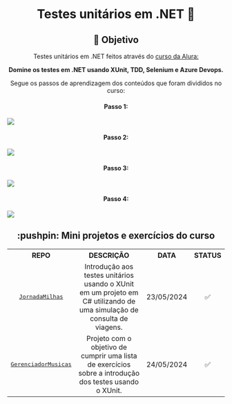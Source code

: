 <h1 align="center">Testes unitários em .NET 🧪</h1>

<!-- Tópicos -->

<h2 align="center">🎯 Objetivo</h2>

<p align="center">
    Testes unitários em .NET feitos através do <a href="https://cursos.alura.com.br/formacao-testes-em-dotnet">curso da Alura:</a>
</p>

<p align="center">
    <b>Domine os testes em .NET usando XUnit, TDD, Selenium e Azure Devops.</b>
</p>

<p align="center">
    Segue os passos de aprendizagem dos conteúdos que foram divididos no curso:
</p>


<h4 align="center">Passo 1:</h4>
<img align="center" src="https://github.com/FelipePDS/unit-tests-dotnet/blob/main/.github/curso_step1.png">

<h4 align="center">Passo 2:</h4>
<img align="center" src="https://github.com/FelipePDS/unit-tests-dotnet/blob/main/.github/curso_step2.png">

<h4 align="center">Passo 3:</h4>
<img align="center" src="https://github.com/FelipePDS/unit-tests-dotnet/blob/main/.github/curso_step3.png">

<h4 align="center">Passo 4:</h4>
<img align="center" src="https://github.com/FelipePDS/unit-tests-dotnet/blob/main/.github/curso_step4.png">

<!-- Tecnologias -->

<!-- Clone -->

<h2 align="center">:pushpin: Mini projetos e exercícios do curso</h2>

<table align="center">
  <tr align="center">
    <th>REPO</th>
    <th>DESCRIÇÃO</th>
    <th>DATA</th>
    <th>STATUS</th>
  </tr>

  <tr align="center">
    <td><kbd><a href="https://github.com/FelipePDS/unit-tests-dotnet/tree/main/JornadaMilhas">JornadaMilhas</a></kbd></td>
    <td>Introdução aos testes unitários usando o XUnit em um projeto em C# utilizando de uma simulação de consulta de viagens.</td>
    <td>23/05/2024</td>
    <td>✅</td>
  </tr>

  <tr align="center">
    <td><kbd><a href="https://github.com/FelipePDS/unit-tests-dotnet/tree/main/GerenciadorMusicas">GerenciadorMusicas</a></kbd></td>
    <td>Projeto com o objetivo de cumprir uma lista de exercícios sobre a introdução dos testes usando o XUnit.</td>
    <td>24/05/2024</td>
    <td>✅</td>
  </tr>
</table>

<!-- Autor -->
